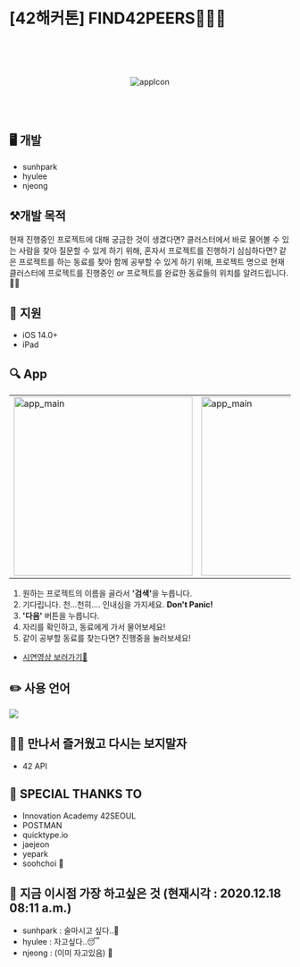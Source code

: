 # [42해커톤] FIND42PEERS👩👦👨

<p align="center">
	<br/>
	<br/>
	<br/>
	<br/>
	<img src="https://sunhpark42.github.io/42Hackerthon_FindPeer/images/FIND_42PEERS.png" alt="appIcon" />
	<br/>
	<br/>
	<br/>
	<br/>
</p>

## 🖥 개발
* sunhpark
* hyulee
* njeong

## ⚒개발 목적
현재 진행중인 프로젝트에 대해 궁금한 것이 생겼다면? 클러스터에서 바로 물어볼 수 있는 사람을 찾아 질문할 수 있게 하기 위해,
혼자서 프로젝트를 진행하기 심심하다면? 같은 프로젝트를 하는 동료를 찾아 함께 공부할 수 있게 하기 위해,
프로젝트 명으로 현재 클러스터에 프로젝트를 진행중인 or 프로젝트를 완료한 동료들의 위치를 알려드립니다.📣📣


## 📱 지원
* iOS 14.0+
* iPad

## 🔍 App
<table>
	<tr>
		<td>
			<img src="https://sunhpark42.github.io/42Hackerthon_FindPeer/images/app_main.png" alt="app_main" width="320px"/>
		</td>
		<td>
			<img src="https://sunhpark42.github.io/42Hackerthon_FindPeer/images/result_progress.png" alt="app_main" width="320px"/>
		</td>
		<td>
			<img src="https://sunhpark42.github.io/42Hackerthon_FindPeer/images/result_finished.png" alt="app_main" width="320px"/>
		</td>
	</tr>
</table>

1. 원하는 프로젝트의 이름을 골라서 <strong>'검색'</strong>을 누릅니다.
2. 기다립니다. 천...천히.... 인내심을 가지세요. <strong>Don't Panic!</strong>
3. <strong>'다음'</strong> 버튼을 누릅니다.
4. 자리를 확인하고, 동료에게 가서 물어보세요!
5. 같이 공부할 동료를 찾는다면? 진행중을 눌러보세요!

* <a href="https://youtu.be/6CfGvSt73ug"> 시연영상 보러가기🎥 </a>

## ✏️  사용 언어
<img src="https://img.shields.io/badge/swift-v5.1-orange?logo=swift" />

## 🙋‍♀️ 만나서 즐거웠고 다시는 보지말자
* 42 API 

## 🙏 SPECIAL THANKS TO
* Innovation Academy 42SEOUL
* POSTMAN
* quicktype.io
* jaejeon
* yepark
* soohchoi 🍗

## 👀 지금 이시점 가장 하고싶은 것 (현재시각 : 2020.12.18 08:11 a.m.)
* sunhpark : 술마시고 싶다..🍺
* hyulee : 자고싶다..😴
* njeong : (이미 자고있음) 🛌
